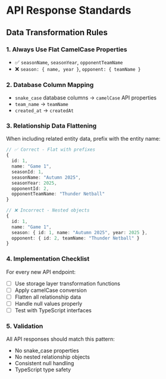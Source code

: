 
# API Response Standards

## Data Transformation Rules

### 1. **Always Use Flat CamelCase Properties**
- ✅ `seasonName`, `seasonYear`, `opponentTeamName`
- ❌ `season: { name, year }`, `opponent: { teamName }`

### 2. **Database Column Mapping**
- `snake_case` database columns → `camelCase` API properties
- `team_name` → `teamName`
- `created_at` → `createdAt`

### 3. **Relationship Data Flattening**
When including related entity data, prefix with the entity name:
```typescript
// ✅ Correct - Flat with prefixes
{
  id: 1,
  name: "Game 1",
  seasonId: 1,
  seasonName: "Autumn 2025",
  seasonYear: 2025,
  opponentId: 2,
  opponentTeamName: "Thunder Netball"
}

// ❌ Incorrect - Nested objects
{
  id: 1,
  name: "Game 1",
  season: { id: 1, name: "Autumn 2025", year: 2025 },
  opponent: { id: 2, teamName: "Thunder Netball" }
}
```

### 4. **Implementation Checklist**
For every new API endpoint:
- [ ] Use storage layer transformation functions
- [ ] Apply camelCase conversion
- [ ] Flatten all relationship data
- [ ] Handle null values properly
- [ ] Test with TypeScript interfaces

### 5. **Validation**
All API responses should match this pattern:
- No snake_case properties
- No nested relationship objects
- Consistent null handling
- TypeScript type safety
